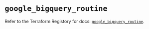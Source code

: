 # `google_bigquery_routine`

Refer to the Terraform Registory for docs: [`google_bigquery_routine`](https://registry.terraform.io/providers/hashicorp/google/5.9.0/docs/resources/bigquery_routine).
